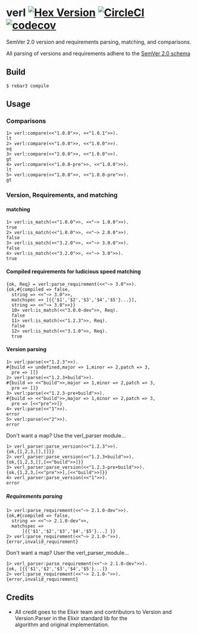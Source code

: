 verl [![Hex Version](https://img.shields.io/hexpm/v/verl.svg)](https://hex.pm/packages/verl) [![CircleCI](https://circleci.com/gh/jelly-beam/verl.svg?style=svg)](https://circleci.com/gh/jelly-beam/verl) [![codecov](https://codecov.io/gh/jelly-beam/verl/branch/master/graph/badge.svg)](https://codecov.io/gh/jelly-beam/verl)
=====

SemVer 2.0 version and requirements parsing, matching, and comparisons.

All parsing of versions and requirements adhere to the [SemVer 2.0 schema](http://semver.org/)


Build
-----

    $ rebar3 compile

Usage
------

### Comparisons 
    1> verl:compare(<<"1.0.0">>, <<"1.0.1">>).
    lt
    2> verl:compare(<<"1.0.0">>, <<"1.0.0">>).
    eq
    3> verl:compare(<<"2.0.0">>, <<"1.0.0">>).
    gt
    4> verl:compare(<<"1.0.0-pre">>, <<"1.0.0">>).
    lt
    5> verl:compare(<<"1.0.0">>, <<"1.0.0-pre">>).
    gt

### Version, Requirements, and  matching

#### matching 
    1> verl:is_match(<<"1.0.0">>, <<"~> 1.0.0">>).
    true
    2> verl:is_match(<<"1.0.0">>, <<"~> 2.0.0">>).
    false
    3> verl:is_match(<<"3.2.0">>, <<"~> 3.0.0">>).
    false
    4> verl:is_match(<<"3.2.0">>, <<"~> 3.0">>).
    true
    
#### Compiled requirements for ludicious speed matching
    {ok, Req} = verl:parse_requirement(<<"~> 3.0">>).
    {ok,#{compiled => false,
      string => <<"~> 3.0">>,
      matchspec => [{{'$1','$2','$3','$4','$5'}...}],
      string => <<"~> 3.0">>}}
      10> verl:is_match(<<"3.0.0-dev">>, Req).
      false
      11> verl:is_match(<<"1.2.3">>, Req).
      false
      12> verl:is_match(<<"3.1.0">>, Req).
      true
    
#### Version parsing

    1> verl:parse(<<"1.2.3">>).
    #{build => undefined,major => 1,minor => 2,patch => 3,
      pre => []}
    2> verl:parse(<<"1.2.3+build">>).
    #{build => <<"build">>,major => 1,minor => 2,patch => 3,
      pre => []}
    3> verl:parse(<<"1.2.3-pre+build">>).
    #{build => <<"build">>,major => 1,minor => 2,patch => 3,
      pre => [<<"pre">>]}
    4> verl:parse(<<"1">>).
    error
    5> verl:parse(<<"2">>).
    error 

Don't want a map? Use the verl_parser module...

    1> verl_parser:parse_version(<<"1.2.3">>).
    {ok,{1,2,3,[],[]}}
    2> verl_parser:parse_version(<<"1.2.3+build">>).
    {ok,{1,2,3,[],[<<"build">>]}}
    3> verl_parser:parse_version(<<"1.2.3-pre+build">>).
    {ok,{1,2,3,[<<"pre">>],[<<"build">>]}}
    4> verl_parser:parse_version(<<"1">>).
    error
    
##### Requirements parsing

    1> verl:parse_requirement(<<"~> 2.1.0-dev">>).
    {ok,#{compiled => false,
      string => <<"~> 2.1.0-dev">>,
      matchspec =>
          [{{'$1','$2','$3','$4','$5'}...] }}          
    2> verl:parse_requirement(<<"~> 2.1.0-">>).
    {error,invalid_requirement}

Don't want a map? User the verl_parser_module...
    
    1> verl_parser:parse_requirement(<<"~> 2.1.0-dev">>).
    {ok, [{{'$1','$2','$3','$4','$5'}...]}
    2> verl:parse_requirement(<<"~> 2.1.0-">>).
    {error,invalid_requirement}



Credits
-------
  - All credit goes to the Elixir team and contributors to Version and Version.Parser in the Elixir standard lib for the    
    algorithm and original implementation.
